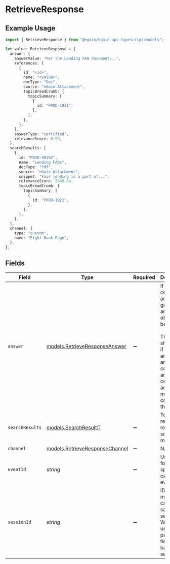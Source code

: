 # RetrieveResponse

## Example Usage

```typescript
import { RetrieveResponse } from "@egain/egain-api-typescript/models";

let value: RetrieveResponse = {
  answer: {
    answerValue: "Per the Lending FAQ document...",
    references: [
      {
        id: "<id>",
        name: "<value>",
        docType: "Doc",
        source: "eGain Attachment",
        topicBreadCrumb: {
          topicSummary: [
            {
              id: "PROD-1921",
            },
          ],
        },
      },
    ],
    answerType: "certified",
    relevanceScore: 0.99,
  },
  searchResults: [
    {
      id: "PROD-48192",
      name: "Lending FAQs",
      docType: "Pdf",
      source: "eGain Attachment",
      snippet: "Fair lending is a part of...",
      relevanceScore: 2545.64,
      topicBreadCrumb: {
        topicSummary: [
          {
            id: "PROD-1921",
          },
        ],
      },
    },
  ],
  channel: {
    type: "custom",
    name: "Eight Bank Page",
  },
};
```

## Fields

| Field                                                                                                                                                                                            | Type                                                                                                                                                                                             | Required                                                                                                                                                                                         | Description                                                                                                                                                                                      |
| ------------------------------------------------------------------------------------------------------------------------------------------------------------------------------------------------ | ------------------------------------------------------------------------------------------------------------------------------------------------------------------------------------------------ | ------------------------------------------------------------------------------------------------------------------------------------------------------------------------------------------------ | ------------------------------------------------------------------------------------------------------------------------------------------------------------------------------------------------ |
| `answer`                                                                                                                                                                                         | [models.RetrieveResponseAnswer](../models/retrieveresponseanswer.md)                                                                                                                             | :heavy_minus_sign:                                                                                                                                                                               | If a certified answer is given. The answer object will be present. <br><br> This will be shown only if certified answers are configured and the certified answer meets the configured threshold. |
| `searchResults`                                                                                                                                                                                  | [models.SearchResult](../models/searchresult.md)[]                                                                                                                                               | :heavy_minus_sign:                                                                                                                                                                               | Top search results with relevance scores and metadata.                                                                                                                                           |
| `channel`                                                                                                                                                                                        | [models.RetrieveResponseChannel](../models/retrieveresponsechannel.md)                                                                                                                           | :heavy_minus_sign:                                                                                                                                                                               | N/A                                                                                                                                                                                              |
| `eventId`                                                                                                                                                                                        | *string*                                                                                                                                                                                         | :heavy_minus_sign:                                                                                                                                                                               | Unique ID for this specific API call or event.                                                                                                                                                   |
| `sessionId`                                                                                                                                                                                      | *string*                                                                                                                                                                                         | :heavy_minus_sign:                                                                                                                                                                               | ID that ties multiple API calls to the same user session. Will be used as part of to tie events back to a session.                                                                               |